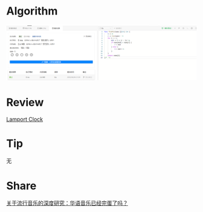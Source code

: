 # Algorithm

![算法](../../../images/temp/ricardoyu-2023-06-04.png "算法")

# Review

[Lamport Clock](https://martinfowler.com/articles/patterns-of-distributed-systems/lamport-clock.html)

# Tip

无

# Share

[关于流行音乐的深度研究：华语音乐已经完蛋了吗？](https://www.bilibili.com/video/BV1m8411P7v7/?spm_id_from=333.999.0.0&vd_source=20fd2e618c21532965c8123a557a18f6)
